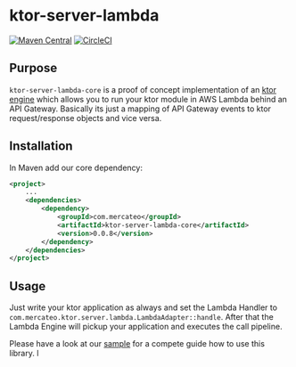 # ktor-server-lambda

[![Maven Central](https://img.shields.io/maven-central/v/com.mercateo/ktor-server-lambda.svg?label=Maven%20Central)](https://search.maven.org/search?q=g:%22com.mercateo%22%20AND%20a:%22ktor-server-lambda-core%22)
[![CircleCI](https://circleci.com/gh/otbe/ktor-server-lambda.svg?style=svg&circle-token=31d37814aa181ae26e97678b105985c58784c23a)](https://circleci.com/gh/otbe/ktor-server-lambda)

## Purpose

`ktor-server-lambda-core` is a proof of concept implementation of an [ktor engine](https://ktor.io/servers/configuration.html) which allows you to run your ktor module in AWS Lambda behind an API Gateway.
Basically its just a mapping of API Gateway events to ktor request/response objects and vice versa.

## Installation

In Maven add our core dependency:  

```xml
<project>
    ...
    <dependencies>
        <dependency>
            <groupId>com.mercateo</groupId>
            <artifactId>ktor-server-lambda-core</artifactId>
            <version>0.0.8</version>
        </dependency>
    </dependencies>
</project>
```

## Usage

Just write your ktor application as always and set the Lambda Handler to `com.mercateo.ktor.server.lambda.LambdaAdapter::handle`. 
After that the Lambda Engine will pickup your application and executes the call pipeline.


Please have a look at our [sample](ktor-server-lambda-sample/) for a compete guide how to use this library. l